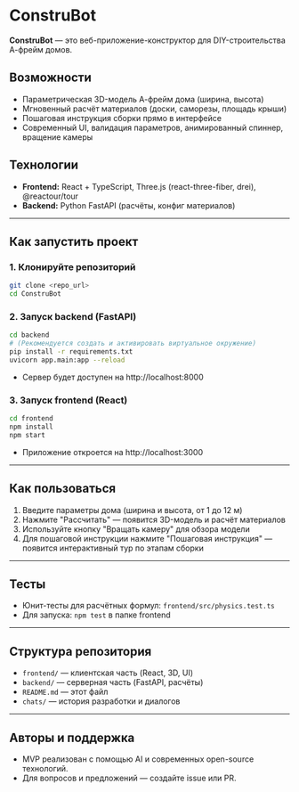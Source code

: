 # ConstruBot

**ConstruBot** — это веб-приложение-конструктор для DIY-строительства А-фрейм домов.

## Возможности
- Параметрическая 3D-модель А-фрейм дома (ширина, высота)
- Мгновенный расчёт материалов (доски, саморезы, площадь крыши)
- Пошаговая инструкция сборки прямо в интерфейсе
- Современный UI, валидация параметров, анимированный спиннер, вращение камеры

## Технологии
- **Frontend:** React + TypeScript, Three.js (react-three-fiber, drei), @reactour/tour
- **Backend:** Python FastAPI (расчёты, конфиг материалов)

---

## Как запустить проект

### 1. Клонируйте репозиторий
```bash
git clone <repo_url>
cd ConstruBot
```

### 2. Запуск backend (FastAPI)
```bash
cd backend
# (Рекомендуется создать и активировать виртуальное окружение)
pip install -r requirements.txt
uvicorn app.main:app --reload
```
- Сервер будет доступен на http://localhost:8000

### 3. Запуск frontend (React)
```bash
cd frontend
npm install
npm start
```
- Приложение откроется на http://localhost:3000

---

## Как пользоваться
1. Введите параметры дома (ширина и высота, от 1 до 12 м)
2. Нажмите "Рассчитать" — появится 3D-модель и расчёт материалов
3. Используйте кнопку "Вращать камеру" для обзора модели
4. Для пошаговой инструкции нажмите "Пошаговая инструкция" — появится интерактивный тур по этапам сборки

---

## Тесты
- Юнит-тесты для расчётных формул: `frontend/src/physics.test.ts`
- Для запуска: `npm test` в папке frontend

---

## Структура репозитория
- `frontend/` — клиентская часть (React, 3D, UI)
- `backend/` — серверная часть (FastAPI, расчёты)
- `README.md` — этот файл
- `chats/` — история разработки и диалогов

---

## Авторы и поддержка
- MVP реализован с помощью AI и современных open-source технологий.
- Для вопросов и предложений — создайте issue или PR. 